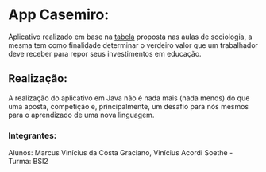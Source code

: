 # App Casemiro:
Aplicativo realizado em base na [tabela](https://docs.google.com/spreadsheets/d/128XqUlpOMXvbzhzPbwi94WTTtULjRc_dXjyfwUj4-DE/edit?usp=sharing) proposta nas aulas de sociologia, a mesma tem como finalidade determinar o verdeiro valor que um trabalhador deve receber para repor seus investimentos em educação. 

## Realização:
A realização do aplicativo em Java não é nada mais (nada menos) do que uma aposta, competição e, principalmente, um desafio para nós mesmos para o aprendizado de uma nova linguagem.


### Integrantes:
Alunos: Marcus Vinícius da Costa Graciano, Vinícius Acordi Soethe - <br>Turma: BSI2
